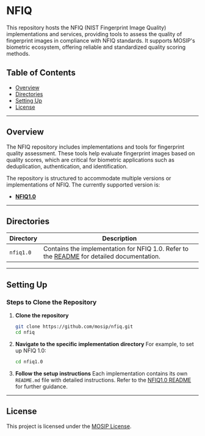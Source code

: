 # NFIQ

This repository hosts the NFIQ (NIST Fingerprint Image Quality) implementations and services, providing tools to assess the quality of fingerprint images in compliance with NFIQ standards. It supports MOSIP's biometric ecosystem, offering reliable and standardized quality scoring methods.

## Table of Contents
- [Overview](#overview)
- [Directories](#directories)
- [Setting Up](#setting-up)
- [License](#license)

---

## Overview
The NFIQ repository includes implementations and tools for fingerprint quality assessment. These tools help evaluate fingerprint images based on quality scores, which are critical for biometric applications such as deduplication, authentication, and identification.

The repository is structured to accommodate multiple versions or implementations of NFIQ. The currently supported version is:
- **[NFIQ1.0](nfiq1.0/README.md)**

---

## Directories

| Directory  | Description                                                  |
|------------|--------------------------------------------------------------|
| `nfiq1.0`  | Contains the implementation for NFIQ 1.0. Refer to the [README](nfiq1.0/README.md) for detailed documentation. |

---

## Setting Up

### Steps to Clone the Repository

1. **Clone the repository**
   ```bash
   git clone https://github.com/mosip/nfiq.git
   cd nfiq
   ```

2. **Navigate to the specific implementation directory**
   For example, to set up NFIQ 1.0:
   ```bash
   cd nfiq1.0
   ```

3. **Follow the setup instructions**
   Each implementation contains its own `README.md` file with detailed instructions. Refer to the [NFIQ1.0 README](nfiq1.0/README.md) for further guidance.

---

## License

This project is licensed under the [MOSIP License](LICENSE).